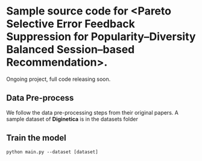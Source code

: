 # Sample source code for <Pareto Selective Error Feedback Suppression for Popularity–Diversity Balanced Session–based Recommendation>. 

Ongoing project, full code releasing soon.

## Data Pre-process

We follow the data pre-processing steps from their original papers. A sample dataset of **Diginetica** is in the datasets folder

## Train the model

`python main.py --dataset [dataset]`
